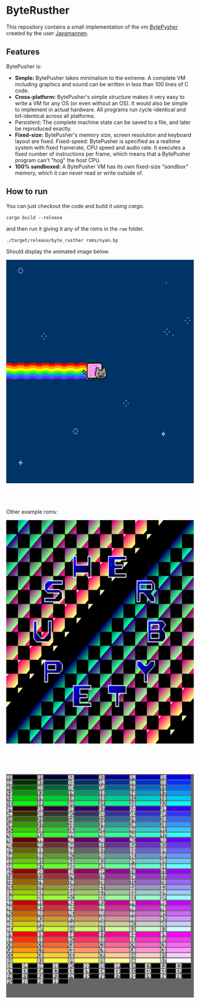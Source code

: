# ByteRusther
This repository contains a small implementation of the vm [BytePysher](https://esolangs.org/wiki/BytePusher) created by the user [Javamannen](https://esolangs.org/wiki/User:Javamannen).

## Features
BytePusher is:

- **Simple:** BytePusher takes minimalism to the extreme. A complete VM including graphics and sound can be written in less than 100 lines of C code.
- **Cross-platform:** BytePusher's simple structure makes it very easy to write a VM for any OS (or even without an OS). It would also be simple to implement in actual hardware. All programs run cycle-identical and bit-identical across all platforms.
- Persistent: The complete machine state can be saved to a file, and later be reproduced exactly.
- **Fixed-size:** BytePusher's memory size, screen resolution and keyboard layout are fixed.
Fixed-speed: BytePusher is specified as a realtime system with fixed framerate, CPU speed and audio rate. It executes a fixed number of instructions per frame, which means that a BytePusher program can't "hog" the host CPU.
- **100% sandboxed:** A BytePusher VM has its own fixed-size _"sandbox"_ memory, which it can never read or write outside of.

## How to run
You can just checkout the code and build it using _cargo_.

```
cargo build --release
```

and then run it giving it any of the roms in the `rom` folder.

```
./target/release/byte_rusther roms/nyan.bp
```

Should display the animated image below.
<p align="center">
    <img src="images/nyan.png" width="600" height="600" />
</p>

<br>
<br>
<br>
Other example roms:

<p align="center">
    <img src="images/sprites.gif" width="600" height="600" />
</p>
<br>
<br>
<br>
<p align="center">
    <img src="images/palette_test.gif" width="600" height="600" />
</p>
